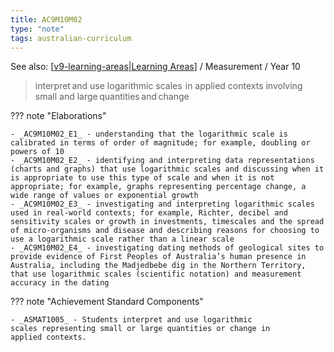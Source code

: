 ```yaml
---
title: AC9M10M02
type: "note"
tags: australian-curriculum
---
```


See also: [[v9-learning-areas|Learning Areas]]   / Measurement / Year 10

> interpret and use logarithmic scales  in applied contexts involving small and large quantities and change

??? note "Elaborations"

	- _AC9M10M02_E1_ - understanding that the logarithmic scale is calibrated in terms of order of magnitude; for example, doubling or powers of 10
	- _AC9M10M02_E2_ - identifying and interpreting data representations (charts and graphs) that use logarithmic scales and discussing when it is appropriate to use this type of scale and when it is not appropriate; for example, graphs representing percentage change, a wide range of values or exponential growth
	- _AC9M10M02_E3_ - investigating and interpreting logarithmic scales used in real-world contexts; for example, Richter, decibel and sensitivity scales or growth in investments, timescales and the spread of micro-organisms and disease and describing reasons for choosing to use a logarithmic scale rather than a linear scale
	- _AC9M10M02_E4_ - investigating dating methods of geological sites to provide evidence of First Peoples of Australia’s human presence in Australia, including the Madjedbebe dig in the Northern Territory, that use logarithmic scales (scientific notation) and measurement accuracy in the dating
??? note "Achievement Standard Components"

	- _ASMAT1005_ - Students interpret and use logarithmic scales representing small or large quantities or change in applied contexts.

[//begin]: # "Autogenerated link references for markdown compatibility"
[v9-learning-areas|Learning Areas]: ../v9-learning-areas "v9-learning-areas"
[//end]: # "Autogenerated link references"
